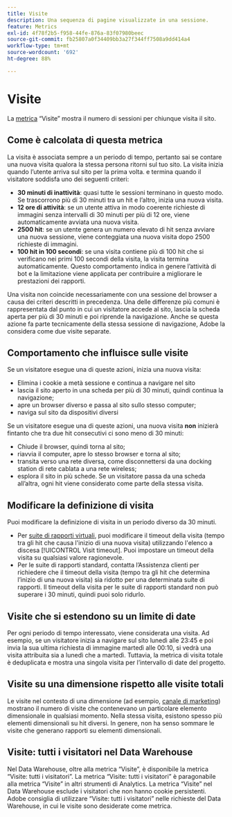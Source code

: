```yaml
---
title: Visite
description: Una sequenza di pagine visualizzate in una sessione.
feature: Metrics
exl-id: 4f78f2b5-f958-44fe-876a-83f07980beec
source-git-commit: fb25807a0f34409bb3a27f344ff7508a9dd414a4
workflow-type: tm+mt
source-wordcount: '692'
ht-degree: 88%

---
```


# Visite

La [metrica](overview.md) “Visite” mostra il numero di sessioni per chiunque visita il sito.

## Come è calcolata di questa metrica

La visita è associata sempre a un periodo di tempo, pertanto sai se contare una nuova visita qualora la stessa persona ritorni sul tuo sito. La visita inizia quando l’utente arriva sul sito per la prima volta. e termina quando il visitatore soddisfa uno dei seguenti criteri:

* **30 minuti di inattività**: quasi tutte le sessioni terminano in questo modo. Se trascorrono più di 30 minuti tra un hit e l’altro, inizia una nuova visita.
* **12 ore di attività**: se un utente attiva in modo coerente richieste di immagini senza intervalli di 30 minuti per più di 12 ore, viene automaticamente avviata una nuova visita.
* **2500 hit**: se un utente genera un numero elevato di hit senza avviare una nuova sessione, viene conteggiata una nuova visita dopo 2500 richieste di immagini.
* **100 hit in 100 secondi**: se una visita contiene più di 100 hit che si verificano nei primi 100 secondi della visita, la visita termina automaticamente. Questo comportamento indica in genere l’attività di bot e la limitazione viene applicata per contribuire a migliorare le prestazioni dei rapporti.

Una visita non coincide necessariamente con una sessione del browser a causa dei criteri descritti in precedenza. Una delle differenze più comuni è rappresentata dal punto in cui un visitatore accede al sito, lascia la scheda aperta per più di 30 minuti e poi riprende la navigazione. Anche se questa azione fa parte tecnicamente della stessa sessione di navigazione, Adobe la considera come due visite separate.

## Comportamento che influisce sulle visite

Se un visitatore esegue una di queste azioni, inizia una nuova visita:

* Elimina i cookie a metà sessione e continua a navigare nel sito
* lascia il sito aperto in una scheda per più di 30 minuti, quindi continua la navigazione;
* apre un browser diverso e passa al sito sullo stesso computer;
* naviga sul sito da dispositivi diversi

Se un visitatore esegue una di queste azioni, una nuova visita **non** inizierà fintanto che tra due hit consecutivi ci sono meno di 30 minuti:

* Chiude il browser, quindi torna al sito;
* riavvia il computer, apre lo stesso browser e torna al sito;
* transita verso una rete diversa, come disconnettersi da una docking station di rete cablata a una rete wireless;
* esplora il sito in più schede. Se un visitatore passa da una scheda all’altra, ogni hit viene considerato come parte della stessa visita.

## Modificare la definizione di visita

Puoi modificare la definizione di visita in un periodo diverso da 30 minuti.

* Per [suite di rapporti virtuali](../vrs/vrs-about.md), puoi modificare il timeout della visita (tempo tra gli hit che causa l&#39;inizio di una nuova visita) utilizzando l&#39;elenco a discesa [!UICONTROL Visit timeout]. Puoi impostare un timeout della visita su qualsiasi valore ragionevole.
* Per le suite di rapporti standard, contatta l’Assistenza clienti per richiedere che il timeout della visita (tempo tra gli hit che determina l’inizio di una nuova visita) sia ridotto per una determinata suite di rapporti. Il timeout della visita per le suite di rapporti standard non può superare i 30 minuti, quindi puoi solo ridurlo.

## Visite che si estendono su un limite di date

Per ogni periodo di tempo interessato, viene considerata una visita. Ad esempio, se un visitatore inizia a navigare sul sito lunedì alle 23:45 e poi invia la sua ultima richiesta di immagine martedì alle 00:10, si vedrà una visita attribuita sia a lunedì che a martedì. Tuttavia, la metrica di visita totale è deduplicata e mostra una singola visita per l’intervallo di date del progetto.

## Visite su una dimensione rispetto alle visite totali

Le visite nel contesto di una dimensione (ad esempio, [canale di marketing](../dimensions/marketing-channel.md)) mostrano il numero di visite che contenevano un particolare elemento dimensionale in qualsiasi momento. Nella stessa visita, esistono spesso più elementi dimensionali su hit diversi. In genere, non ha senso sommare le visite che generano rapporti su elementi dimensionali.

## Visite: tutti i visitatori nel Data Warehouse

Nel Data Warehouse, oltre alla metrica “Visite”, è disponibile la metrica “Visite: tutti i visitatori”. La metrica “Visite: tutti i visitatori” è paragonabile alla metrica “Visite” in altri strumenti di Analytics. La metrica “Visite” nel Data Warehouse esclude i visitatori che non hanno cookie persistenti. Adobe consiglia di utilizzare “Visite: tutti i visitatori” nelle richieste del Data Warehouse, in cui le visite sono desiderate come metrica.
